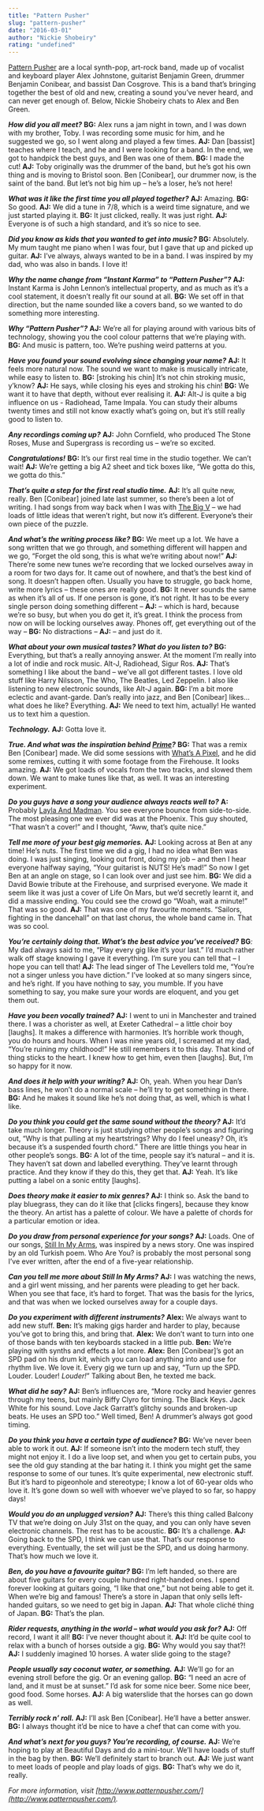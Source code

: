 ```yaml
---
title: "Pattern Pusher"
slug: "pattern-pusher"
date: "2016-03-01"
author: "Nickie Shobeiry"
rating: "undefined"
---
```


[Pattern Pusher](http://www.patternpusher.com/) are a local synth-pop, art-rock band, made up of vocalist and keyboard player Alex Johnstone, guitarist Benjamin Green, drummer Benjamin Conibear, and bassist Dan Cosgrove. This is a band that’s bringing together the best of old and new, creating a sound you’ve never heard, and can never get enough of. Below, Nickie Shobeiry chats to Alex and Ben Green.

**_How did you all meet?_** **BG:** Alex runs a jam night in town, and I was down with my brother, Toby. I was recording some music for him, and he suggested we go, so I went along and played a few times. **AJ:** Dan \[bassist\] teaches where I teach, and he and I were looking for a band. In the end, we got to handpick the best guys, and Ben was one of them. **BG:** I made the cut! **AJ:** Toby originally was the drummer of the band, but he’s got his own thing and is moving to Bristol soon. Ben \[Conibear\], our drummer now, is the saint of the band. But let’s not big him up – he’s a loser, he’s not here!

**_What was it like the first time you all played together?_** **AJ:** Amazing. **BG:** So good. **AJ:** We did a tune in 7/8, which is a weird time signature, and we just started playing it. **BG:** It just clicked, really. It was just right. **AJ:** Everyone is of such a high standard, and it’s so nice to see.

**_Did you know as kids that you wanted to get into music?_** **BG:** Absolutely. My mum taught me piano when I was four, but I gave that up and picked up guitar. **AJ:** I’ve always, always wanted to be in a band. I was inspired by my dad, who was also in bands. I love it!

**_Why the name change from “Instant Karma” to “Pattern Pusher”?_** **AJ:** Instant Karma is John Lennon’s intellectual property, and as much as it’s a cool statement, it doesn’t really fit our sound at all. **BG:** We set off in that direction, but the name sounded like a covers band, so we wanted to do something more interesting.

_**Why “Pattern Pusher”?**_ **AJ:** We’re all for playing around with various bits of technology, showing you the cool colour patterns that we’re playing with. **BG:** And music is pattern, too. We’re pushing weird patterns at you.

**_Have you found your sound evolving since changing your name?_** **AJ:** It feels more natural now. The sound we want to make is musically intricate, while easy to listen to. **BG:** \[stroking his chin\] It’s not chin stroking music, y’know? **AJ:** He says, while closing his eyes and stroking his chin! **BG:** We want it to have that depth, without ever realising it. **AJ:** Alt-J is quite a big influence on us - Radiohead, Tame Impala. You can study their albums twenty times and still not know exactly what’s going on, but it’s still really good to listen to.

**_Any recordings coming up?_** **AJ:** John Cornfield, who produced The Stone Roses, Muse and Supergrass is recording us – we’re so excited.

**_Congratulations!_** **BG:** It’s our first real time in the studio together. We can’t wait! **AJ:** We’re getting a big A2 sheet and tick boxes like, “We gotta do this, we gotta do this.”

**_That’s quite a step for the first real studio time._** **AJ:** It’s all quite new, really. Ben \[Conibear\] joined late last summer, so there’s been a lot of writing. I had songs from way back when I was with [The Big V](https://www.facebook.com/TheBigVmusic/?fref=ts) – we had loads of little ideas that weren’t right, but now it’s different. Everyone’s their own piece of the puzzle.

**_And what’s the writing process like?_** **BG:** We meet up a lot. We have a song written that we go through, and something different will happen and we go, “Forget the old song, this is what we’re writing about now!” **AJ:** There’re some new tunes we’re recording that we locked ourselves away in a room for two days for. It came out of nowhere, and that’s the best kind of song. It doesn’t happen often. Usually you have to struggle, go back home, write more lyrics – these ones are really good. **BG:** It never sounds the same as when it’s all of us. If one person is gone, it’s not right. It has to be every single person doing something different – **AJ:** – which is hard, because we’re so busy, but when you do get it, it’s great. I think the process from now on will be locking ourselves away. Phones off, get everything out of the way – **BG:** No distractions – **AJ:** – and just do it.

**_What about your own musical tastes? What do you listen to?_** **BG:** Everything, but that’s a really annoying answer. At the moment I’m really into a lot of indie and rock music. Alt-J, Radiohead, Sigur Ros. **AJ:** That’s something I like about the band – we’ve all got different tastes. I love old stuff like Harry Nilsson, The Who, The Beatles, Led Zeppelin. I also like listening to new electronic sounds, like Alt-J again. **BG:** I’m a bit more eclectic and avant-garde. Dan’s really into jazz, and Ben \[Conibear\] likes… what does he like? Everything. **AJ:** We need to text him, actually! He wanted us to text him a question.

**_Technology._** **AJ:** Gotta love it.

**_True. And what was the inspiration behind [Prime](https://www.youtube.com/watch?v=gSwDj9Xdwv4)?_** **BG:** That was a remix Ben \[Conibear\] made. We did some sessions with [What’s A Pixel](https://www.youtube.com/watch?v=8TFYPbjywzQ), and he did some remixes, cutting it with some footage from the Firehouse. It looks amazing. **AJ:** We got loads of vocals from the two tracks, and slowed them down. We want to make tunes like that, as well. It was an interesting experiment.

**_Do you guys have a song your audience always reacts well to?_** **A:** Probably [Layla And Madman](https://www.youtube.com/watch?v=iadWmVwoxNM). You see everyone bounce from side-to-side. The most pleasing one we ever did was at the Phoenix. This guy shouted, “That wasn’t a cover!” and I thought, “Aww, that’s quite nice.”

**_Tell me more of your best gig memories._** **AJ:** Looking across at Ben at any time! He’s nuts. The first time we did a gig, I had no idea what Ben was doing. I was just singing, looking out front, doing my job – and then I hear everyone halfway saying, “Your guitarist is NUTS! He’s mad!” So now I get Ben at an angle on stage, so I can look over and just see him. **BG:** We did a David Bowie tribute at the Firehouse, and surprised everyone. We made it seem like it was just a cover of Life On Mars, but we’d secretly learnt it, and did a massive ending. You could see the crowd go “Woah, wait a minute!” That was so good. **AJ:** That was one of my favourite moments. “Sailors, fighting in the dancehall” on that last chorus, the whole band came in. That was so cool.

**_You’re certainly doing that. What’s the best advice you’ve received?_** **BG**_:_ My dad always said to me, “Play every gig like it’s your last.” I’d much rather walk off stage knowing I gave it everything. I’m sure you can tell that – I hope you can tell that! **AJ:** The lead singer of The Levellers told me, “You’re not a singer unless you have diction.” I’ve looked at so many singers since, and he’s right. If you have nothing to say, you mumble. If you have something to say, you make sure your words are eloquent, and you get them out.

**_Have you been vocally trained?_** **AJ:** I went to uni in Manchester and trained there. I was a chorister as well, at Exeter Cathedral – a little choir boy \[laughs\]. It makes a difference with harmonies. It’s horrible work though, you do hours and hours. When I was nine years old, I screamed at my dad, “You’re ruining my childhood!” He still remembers it to this day. That kind of thing sticks to the heart. I knew how to get him, even then \[laughs\]. But, I’m so happy for it now.

**_And does it help with your writing?_** **AJ:** Oh, yeah. When you hear Dan’s bass lines, he won’t do a normal scale – he’ll try to get something in there. **BG:** And he makes it sound like he’s not doing that, as well, which is what I like.

**_Do you think you could get the same sound without the theory?_** **AJ:** It’d take much longer. Theory is just studying other people’s songs and figuring out, “Why is that pulling at my heartstrings? Why do I feel uneasy? Oh, it’s because it’s a suspended fourth chord.” There are little things you hear in other people’s songs. **BG:** A lot of the time, people say it’s natural – and it is. They haven’t sat down and labelled everything. They’ve learnt through practice. And they know if they do this, they get that. **AJ:** Yeah. It’s like putting a label on a sonic entity \[laughs\].

**_Does theory make it easier to mix genres?_** **AJ:** I think so. Ask the band to play bluegrass, they can do it like that \[clicks fingers\], because they know the theory. An artist has a palette of colour. We have a palette of chords for a particular emotion or idea.

**_Do you draw from personal experience for your songs?_** **AJ:** Loads. One of our songs, [Still In My Arms](https://www.youtube.com/watch?v=8TFYPbjywzQ), was inspired by a news story. One was inspired by an old Turkish poem. Who Are You? is probably the most personal song I’ve ever written, after the end of a five-year relationship.

**_Can you tell me more about Still In My Arms?_** **AJ:** I was watching the news, and a girl went missing, and her parents were pleading to get her back. When you see that face, it’s hard to forget. That was the basis for the lyrics, and that was when we locked ourselves away for a couple days.

**_Do you experiment with different instruments?_** **Alex:** We always want to add new stuff. **Ben:** It’s making gigs harder and harder to play, because you’ve got to bring this, and bring that. **Alex:** We don’t want to turn into one of those bands with ten keyboards stacked in a little pub. **Ben:** We’re playing with synths and effects a lot more. **Alex:** Ben \[Conibear\]’s got an SPD pad on his drum kit, which you can load anything into and use for rhythm live. We love it. Every gig we turn up and say, “Turn up the SPD. Louder. Louder! _Louder!_” Talking about Ben, he texted me back.

**_What did he say?_** **AJ:** Ben’s influences are, “More rocky and heavier genres through my teens, but mainly Biffy Clyro for timing. The Black Keys. Jack White for his sound. Love Jack Garratt’s glitchy sounds and broken-up beats. He uses an SPD too.” Well timed, Ben! A drummer’s always got good timing.

**_Do you think you have a certain type of audience?_** **BG:** We’ve never been able to work it out. **AJ:** If someone isn’t into the modern tech stuff, they might not enjoy it. I do a live loop set, and when you get to certain pubs, you see the old guy standing at the bar hating it. I think you might get the same response to some of our tunes. It’s quite experimental, new electronic stuff. But it’s hard to pigeonhole and stereotype; I know a lot of 60-year olds who love it. It’s gone down so well with whoever we’ve played to so far, so happy days!

**_Would you do an unplugged version?_** **AJ:** There’s this thing called Balcony TV that we’re doing on July 31st on the quay, and you can only have seven electronic channels. The rest has to be acoustic. **BG:** It’s a challenge. **AJ:** Going back to the SPD, I think we can use that. That’s our response to everything. Eventually, the set will just be the SPD, and us doing harmony. That’s how much we love it.

**_Ben, do you have a favourite guitar?_** **BG:** I’m left handed, so there are about five guitars for every couple hundred right-handed ones. I spend forever looking at guitars going, “I like that one,” but not being able to get it. When we’re big and famous! There’s a store in Japan that only sells left-handed guitars, so we need to get big in Japan. **AJ:** That whole cliché thing of Japan. **BG:** That’s the plan.

**_Rider requests, anything in the world – what would you ask for?_** **AJ:** Off record, I want it all! **BG:** I’ve never thought about it. **AJ:** It’d be quite cool to relax with a bunch of horses outside a gig. **BG:** Why would you say that?! **AJ:** I suddenly imagined 10 horses. A water slide going to the stage?

_**People usually say coconut water, or something.**_ **AJ:** We’ll go for an evening stroll before the gig. Or an evening gallop. **BG:** “I need an acre of land, and it must be at sunset.” I’d ask for some nice beer. Some nice beer, good food. Some horses. **AJ:** A big waterslide that the horses can go down as well.

_**Terribly rock n’ roll.**_ **AJ:** I’ll ask Ben \[Conibear\]. He’ll have a better answer. **BG:** I always thought it’d be nice to have a chef that can come with you.

**_And what’s next for you guys? You’re recording, of course._** **AJ:** We’re hoping to play at Beautiful Days and do a mini-tour. We’ll have loads of stuff in the bag by then. **BG:** We’ll definitely start to branch out. **AJ:** We just want to meet loads of people and play loads of gigs. **BG:** That’s why we do it, really.

_For more information, visit [http://www.patternpusher.com/](http://www.patternpusher.com/)._
